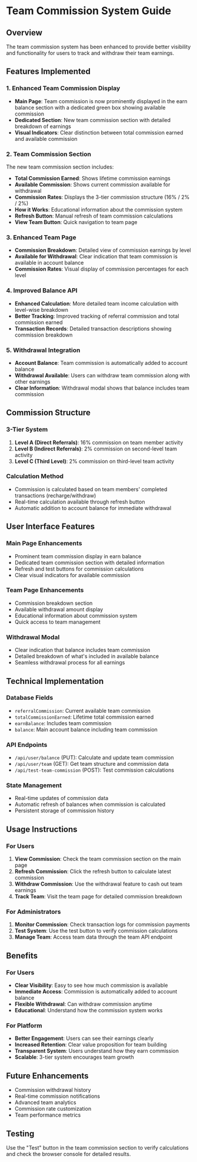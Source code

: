 # Team Commission System Guide

## Overview
The team commission system has been enhanced to provide better visibility and functionality for users to track and withdraw their team earnings.

## Features Implemented

### 1. Enhanced Team Commission Display
- **Main Page**: Team commission is now prominently displayed in the earn balance section with a dedicated green box showing available commission
- **Dedicated Section**: New team commission section with detailed breakdown of earnings
- **Visual Indicators**: Clear distinction between total commission earned and available commission

### 2. Team Commission Section
The new team commission section includes:
- **Total Commission Earned**: Shows lifetime commission earnings
- **Available Commission**: Shows current commission available for withdrawal
- **Commission Rates**: Displays the 3-tier commission structure (16% / 2% / 2%)
- **How it Works**: Educational information about the commission system
- **Refresh Button**: Manual refresh of team commission calculations
- **View Team Button**: Quick navigation to team page

### 3. Enhanced Team Page
- **Commission Breakdown**: Detailed view of commission earnings by level
- **Available for Withdrawal**: Clear indication that team commission is available in account balance
- **Commission Rates**: Visual display of commission percentages for each level

### 4. Improved Balance API
- **Enhanced Calculation**: More detailed team income calculation with level-wise breakdown
- **Better Tracking**: Improved tracking of referral commission and total commission earned
- **Transaction Records**: Detailed transaction descriptions showing commission breakdown

### 5. Withdrawal Integration
- **Account Balance**: Team commission is automatically added to account balance
- **Withdrawal Available**: Users can withdraw team commission along with other earnings
- **Clear Information**: Withdrawal modal shows that balance includes team commission

## Commission Structure

### 3-Tier System
1. **Level A (Direct Referrals)**: 16% commission on team member activity
2. **Level B (Indirect Referrals)**: 2% commission on second-level team activity
3. **Level C (Third Level)**: 2% commission on third-level team activity

### Calculation Method
- Commission is calculated based on team members' completed transactions (recharge/withdraw)
- Real-time calculation available through refresh button
- Automatic addition to account balance for immediate withdrawal

## User Interface Features

### Main Page Enhancements
- Prominent team commission display in earn balance
- Dedicated team commission section with detailed information
- Refresh and test buttons for commission calculations
- Clear visual indicators for available commission

### Team Page Enhancements
- Commission breakdown section
- Available withdrawal amount display
- Educational information about commission system
- Quick access to team management

### Withdrawal Modal
- Clear indication that balance includes team commission
- Detailed breakdown of what's included in available balance
- Seamless withdrawal process for all earnings

## Technical Implementation

### Database Fields
- `referralCommission`: Current available team commission
- `totalCommissionEarned`: Lifetime total commission earned
- `earnBalance`: Includes team commission
- `balance`: Main account balance including team commission

### API Endpoints
- `/api/user/balance` (PUT): Calculate and update team commission
- `/api/user/team` (GET): Get team structure and commission data
- `/api/test-team-commission` (POST): Test commission calculations

### State Management
- Real-time updates of commission data
- Automatic refresh of balances when commission is calculated
- Persistent storage of commission history

## Usage Instructions

### For Users
1. **View Commission**: Check the team commission section on the main page
2. **Refresh Commission**: Click the refresh button to calculate latest commission
3. **Withdraw Commission**: Use the withdrawal feature to cash out team earnings
4. **Track Team**: Visit the team page for detailed commission breakdown

### For Administrators
1. **Monitor Commission**: Check transaction logs for commission payments
2. **Test System**: Use the test button to verify commission calculations
3. **Manage Team**: Access team data through the team API endpoint

## Benefits

### For Users
- **Clear Visibility**: Easy to see how much commission is available
- **Immediate Access**: Commission is automatically added to account balance
- **Flexible Withdrawal**: Can withdraw commission anytime
- **Educational**: Understand how the commission system works

### For Platform
- **Better Engagement**: Users can see their earnings clearly
- **Increased Retention**: Clear value proposition for team building
- **Transparent System**: Users understand how they earn commission
- **Scalable**: 3-tier system encourages team growth

## Future Enhancements
- Commission withdrawal history
- Real-time commission notifications
- Advanced team analytics
- Commission rate customization
- Team performance metrics

## Testing
Use the "Test" button in the team commission section to verify calculations and check the browser console for detailed results. 